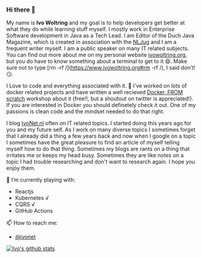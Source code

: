 ### Hi there 👋

My name is **Ivo Woltring** and my goal is to help developers get better at what they do while learning stuff myself. I mostly work in Enterprise Software development in Java as a Tech Lead. I am Editor of the Duch Java Magazine, which is created in association with the [NLJug](https://nljug.org/) and I am a frequent writer myself. I am a public speaker on many IT related subjects. You can find out more about me on my personal website [ivowoltring.org](https://www.ivowoltring.org/), but you do have to know something about a terminal to get to it 😄. Make sure not to type [rm -rf /](https://www.ivowoltring.org#rm -rf /), I said don't! 😏. 

I Love to code and everything associated with it. 🔭 I've worked on lots of docker related projects and have written a well recieved [Docker, FROM scratch](https://docker-from-scratch.ivonet.nl/) workshop about it (free!!, but a shoutout on twitter is appreciated!). If you are interested in Docker you should definetely check it out. One of my passions is clean code and the mindset needed to do that right.

I blog [IvoNet.nl](https://www.ivonet.nl/) often on IT related topics. I started doing this years ago for you and my future self. As I work on many diverse topics I sometimes forget that I already did a thing a few years back and now when I google on a topic I sometimes have the great pleasure to find an article of myself telling myself how to do that thing. Sometimes my blogs are rants on a thing that irritates me or keeps my head busy. Sometimes they are like notes on a topic I had trouble researching and don't want to research again. I hope you enjoy them.

🌱 I’m currently playing with:
* Reactjs  
* Kubernetes √
* CQRS √
* GitHub Actions

📫 How to reach me: 
* [@ivonet](https://twitter.com/ivonet)

[![Ivo's github stats](https://github-readme-stats.vercel.app/api?username=IvoNet&show_icon=true)](https://github.com/anuraghazra/github-readme-stats)
